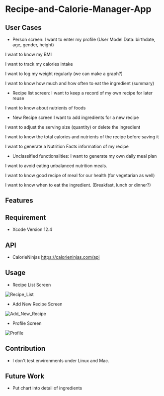 #  Recipe-and-Calorie-Manager-App

## User Cases
* Person screen:
I want to enter my profile (User Model Data: birthdate, age, gender, height)

I want to know my BMI

I want to track my calories intake

I want to log my weight regularly (we can make a graph?)

I want to know how much and how often to eat the ingredient (summary)


* Recipe list screen:
I want to keep a record of my own recipe for later reuse

I want to know about nutrients of foods


* New Recipe screen
I want to add ingredients for a new recipe

I want to adjust the serving size (quantity) or delete the ingredient

I want to know the total calories and nutrients of the recipe before saving it

I want to generate a Nutrition Facts information of my recipe


* Unclassified functionalities:
I want to generate my own daily meal plan

I want to avoid eating unbalanced nutrition meals.

I want to know good recipe of meal for our health (for vegetarian as well)

I want to know when to eat the ingredient. (Breakfast, lunch or dinner?)


## Features


## Requirement
* Xcode Version 12.4

## API
* CalorieNinjas
https://calorieninjas.com/api


## Usage
* Recipe List Screen

![Recipe_List](https://user-images.githubusercontent.com/37167797/106679592-e0134080-6571-11eb-951c-730b5e52b3aa.gif)


* Add New Recipe Screen

![Add_New_Recipe](https://user-images.githubusercontent.com/37167797/106701119-fed9fd00-659a-11eb-9d9b-a61c29319f59.gif)


* Profile Screen

![Profile](https://user-images.githubusercontent.com/37167797/106717769-00182380-65b5-11eb-8d79-053719bf449f.gif)


## Contribution 

* I don't test environments under Linux and Mac.


## Future Work
* Put chart into detail of ingredients 
